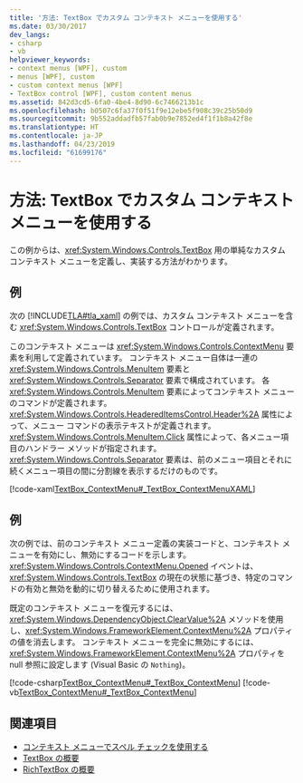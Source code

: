 ```yaml
---
title: '方法: TextBox でカスタム コンテキスト メニューを使用する'
ms.date: 03/30/2017
dev_langs:
- csharp
- vb
helpviewer_keywords:
- context menus [WPF], custom
- menus [WPF], custom
- custom context menus [WPF]
- TextBox control [WPF], custom content menus
ms.assetid: 842d3cd5-6fa0-4be4-8d90-6c7466213b1c
ms.openlocfilehash: b0507c6fa37f0f51f9e12ebe5f908c39c25b50d9
ms.sourcegitcommit: 9b552addadfb57fab0b9e7852ed4f1f1b8a42f8e
ms.translationtype: HT
ms.contentlocale: ja-JP
ms.lasthandoff: 04/23/2019
ms.locfileid: "61699176"
---
```

# <a name="how-to-use-a-custom-context-menu-with-a-textbox"></a>方法: TextBox でカスタム コンテキスト メニューを使用する
この例からは、<xref:System.Windows.Controls.TextBox> 用の単純なカスタム コンテキスト メニューを定義し、実装する方法がわかります。  
  
## <a name="example"></a>例  
 次の [!INCLUDE[TLA#tla_xaml](../../../../includes/tlasharptla-xaml-md.md)] の例では、カスタム コンテキスト メニューを含む <xref:System.Windows.Controls.TextBox> コントロールが定義されます。  
  
 このコンテキスト メニューは <xref:System.Windows.Controls.ContextMenu> 要素を利用して定義されています。  コンテキスト メニュー自体は一連の <xref:System.Windows.Controls.MenuItem> 要素と <xref:System.Windows.Controls.Separator> 要素で構成されています。  各 <xref:System.Windows.Controls.MenuItem> 要素によってコンテキスト メニューのコマンドが定義されます。<xref:System.Windows.Controls.HeaderedItemsControl.Header%2A> 属性によって、メニュー コマンドの表示テキストが定義されます。<xref:System.Windows.Controls.MenuItem.Click> 属性によって、各メニュー項目のハンドラー メソッドが指定されます。  <xref:System.Windows.Controls.Separator> 要素は、前のメニュー項目とそれに続くメニュー項目の間に分割線を表示するだけのものです。  
  
 [!code-xaml[TextBox_ContextMenu#_TextBox_ContextMenuXAML](~/samples/snippets/csharp/VS_Snippets_Wpf/TextBox_ContextMenu/CSharp/Window1.xaml#_textbox_contextmenuxaml)]  
  
## <a name="example"></a>例  
 次の例では、前のコンテキスト メニュー定義の実装コードと、コンテキスト メニューを有効にし、無効にするコードを示します。  <xref:System.Windows.Controls.ContextMenu.Opened> イベントは、<xref:System.Windows.Controls.TextBox> の現在の状態に基づき、特定のコマンドの有効と無効を動的に切り替えるために使用されます。  
  
 既定のコンテキスト メニューを復元するには、<xref:System.Windows.DependencyObject.ClearValue%2A> メソッドを使用し、<xref:System.Windows.FrameworkElement.ContextMenu%2A> プロパティの値を消去します。  コンテキスト メニューを完全に無効にするには、<xref:System.Windows.FrameworkElement.ContextMenu%2A> プロパティを null 参照に設定します (Visual Basic の `Nothing`)。  
  
 [!code-csharp[TextBox_ContextMenu#_TextBox_ContextMenu](~/samples/snippets/csharp/VS_Snippets_Wpf/TextBox_ContextMenu/CSharp/Window1.xaml.cs#_textbox_contextmenu)]
 [!code-vb[TextBox_ContextMenu#_TextBox_ContextMenu](~/samples/snippets/visualbasic/VS_Snippets_Wpf/TextBox_ContextMenu/VisualBasic/Window1.xaml.vb#_textbox_contextmenu)]  
  
## <a name="see-also"></a>関連項目

- [コンテキスト メニューでスペル チェックを使用する](how-to-use-spell-checking-with-a-context-menu.md)
- [TextBox の概要](textbox-overview.md)
- [RichTextBox の概要](richtextbox-overview.md)
